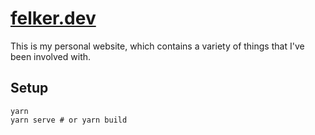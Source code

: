 # [felker.dev](https://felker.dev)

This is my personal website, which contains a variety of things that I've been involved with.

## Setup
```
yarn
yarn serve # or yarn build
```


